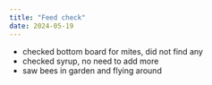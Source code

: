 ```yaml
---
title: "Feed check"
date: 2024-05-19
---
```


- checked bottom board for mites, did not find any
- checked syrup, no need to add more
- saw bees in garden and flying around

